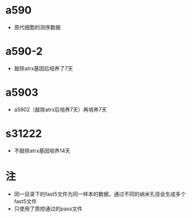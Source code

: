 # a590
+ 原代细胞的测序数据 
# a590-2
+ 敲除atrx基因后培养了7天
# a5903
+ a5902（敲除atrx后培养7天）再培养7天
# s31222
+ 不敲除atrx基因培养14天

# 注
+ 同一目录下的fast5文件为同一样本的数据，通过不同的纳米孔径会生成多个fast5文件
+ 只使用了质控通过的pass文件